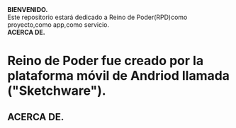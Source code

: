 

<div><strong>BIENVENIDO.</strong>
<div>Este repositorio estará dedicado a Reino de Poder(RPD)como proyecto,como app,como servicio.
</div>
<div><strong>ACERCA DE.</strong>
<div><h1>Reino de Poder fue creado por la plataforma móvil de Andriod llamada ("Sketchware").</h1>

<div><strong><h2>ACERCA DE.<h/2></strong></div>

